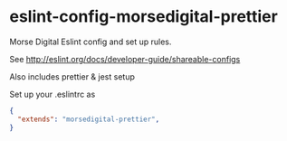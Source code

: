 # eslint-config-morsedigital-prettier

Morse Digital Eslint config and set up rules.

See http://eslint.org/docs/developer-guide/shareable-configs

Also includes prettier & jest setup

Set up your .eslintrc as

```json
{
  "extends": "morsedigital-prettier",
}

```
